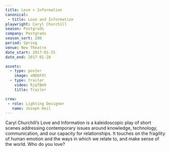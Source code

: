 ```yaml
---
title: Love + Information
canonical:
 - title: Love and Information
playwright: Caryl Churchill
season: Postgrads
company: Postgrads
season_sort: 200
period: Spring
venue: New Theatre
date_start: 2017-01-25
date_end: 2017-01-28

assets:
  - type: poster
    image: xNDbFXt
  - type: trailer
    video: RjqTBm9
    title: Trailer

crew:
 - role: Lighting Designer
   name: Joseph Heil
---
```


Caryl Churchill’s Love and Information is a kaleidoscopic play of short scenes addressing contemporary issues around knowledge, technology, communication, and our capacity for relationships. It touches on the fragility of human emotion and the ways in which we relate to, and make sense of the world. Who do you love?


